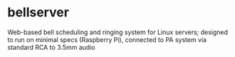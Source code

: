 # bellserver
Web-based bell scheduling and ringing system for Linux servers; designed to run on minimal specs (Raspberry Pi), connected to PA system via standard RCA to 3.5mm audio
